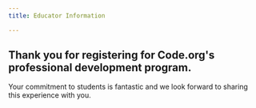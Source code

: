 ```yaml
---
title: Educator Information

---
```

## Thank you for registering for Code.org's professional development program. 


Your commitment to students is fantastic and we look forward to sharing this experience with you. 

